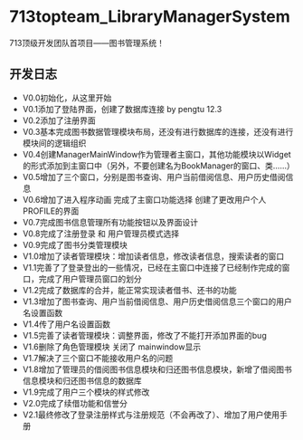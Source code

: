 # 713topteam_LibraryManagerSystem
713顶级开发团队首项目——图书管理系统！

## 开发日志
- V0.0初始化，从这里开始
- V0.1添加了登陆界面，创建了数据库连接 by pengtu 12.3
- V0.2添加了注册界面
- V0.3基本完成图书数据管理模块布局，还没有进行数据库的连接，还没有进行模块间的逻辑组织
- V0.4创建ManagerMainWindow作为管理者主窗口，其他功能模块以Widget的形式添加到主窗口中（另外，不要创建名为BookManager的窗口、类……）
- V0.5增加了三个窗口，分别是图书查询、用户当前借阅信息、用户历史借阅信息
- V0.6增加了进入程序动画 完成了主窗口功能选择 创建了更改用户个人PROFILE的界面
- V0.7完成图书信息管理所有功能按钮以及界面设计
- V0.8完成了注册登录 和 用户管理员模式选择
- V0.9完成了图书分类管理模块
- V1.0增加了读者管理模块：增加读者信息，修改读者信息，搜索读者的窗口
- V1.1完善了了登录登出的一些情况，已经在主窗口中连接了已经制作完成的窗口，完成了用户管理员窗口的划分
- V1.2完成了数据库的合并，能正常实现读者借书、还书的功能
- V1.3增加了图书查询、用户当前借阅信息、用户历史借阅信息三个窗口的用户名设置函数
- V1.4传了用户名设置函数
- V1.5完善了读者管理模块：调整界面，修改了不能打开添加界面的bug
- V1.6删除了角色管理模块 关闭了 mainwindow显示
- V1.7解决了三个窗口不能接收用户名的问题
- V1.8增加了管理员的借阅图书信息模块和归还图书信息模块，新增了借阅图书信息模块和归还图书信息的数据库
- V1.9完成了用户三个模块的样式修改
- V2.0完成了续借功能和信誉分
- V2.1最终修改了登录注册样式与注册规范（不会再改了）、增加了用户使用手册